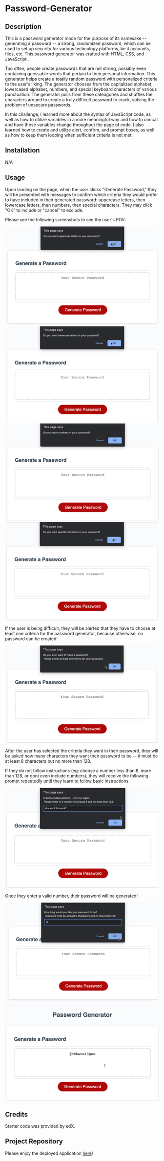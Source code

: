 # Password-Generator

## Description

This is a password generator made for the purpose of its namesake -- generating a password -- a strong, randomized password, which can be used to set up security for various technology platforms, be it accounts, files, etc. This password generator was crafted with HTML, CSS, and JavaScript.

Too often, people create passwords that are not strong, possibly even containing guessable words that pertain to their personal information. This generator helps create a totally random password with personalized criteria to the user's liking. The generator chooses from the capitalized alphabet, lowercased alphabet, numbers, and special keyboard characters of various punctuation. The generator pulls from these cateogories and shuffles the characters around to create a truly difficult password to crack, solving the problem of unsecure passwords.

In this challenge, I learned more about the syntax of JavaScript code, as well as how to utilize variables in a more meaningful way and how to concat and have those variables change throughout the page of code.
I also learned how to create and utilize alert, confirm, and prompt boxes, as well as how to keep them looping when sufficient criteria is not met.

## Installation

N/A

## Usage

Upon landing on the page, when the user clicks "Generate Password," they wlll be presented with messages to confirm which criteria they would prefer to have included in their generated password: uppercase letters, then lowercase letters, then numbers, then special characters. They may click "OK" to include or "cancel" to exclude.

Please see the following screenshots to see the user's POV:

![Uppercase letters?](assets/upp.png)
![Lowercase letters?](assets/low.png)
![Numbers?](assets/num.png)
![Special Characters?](assets/spec.png)

If the user is being difficult, they will be alerted that they have to choose at least one criteria for the password generator, because otherwise, no password can be created!

![Didn't select any criteria](assets/noselect.png)

After the user has selected the criteria they want in their password, they will be asked how many characters they want their password to be -- it must be at least 8 characters but no more than 128.

If they do not follow instructions (eg: choose a number less than 8, more than 128, or dont even include numbers), they will receive the following prompt repeatedly until they learn to follow basic instructions.

![Entered incorrect value](assets/incorrectvalue.png)

Once they enter a valid number, their password will be generated!

![Entered correct value](assets/correctvalue.png)
![New password!](assets/generatedpw.png)


## Credits

Starter code was provided by edX.

## Project Repository

Please enjoy the deployed application [here](url)!
